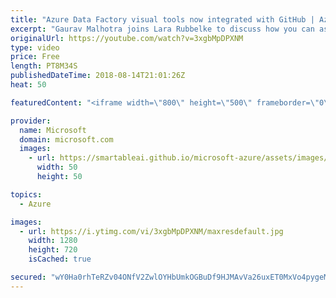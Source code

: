 ```yaml
---
title: "Azure Data Factory visual tools now integrated with GitHub | Azure Friday"
excerpt: "Gaurav Malhotra joins Lara Rubbelke to discuss how you can associate a GitHub repository (public & enterprise) to your Azure Data Factory for collaboration, versioning, source control. [00:35] Demo Start   For more information, see:  + Azure Data Factory Visual tools now support GitHub integration (blog"
originalUrl: https://youtube.com/watch?v=3xgbMpDPXNM
type: video
price: Free
length: PT8M34S
publishedDateTime: 2018-08-14T21:01:26Z
heat: 50

featuredContent: "<iframe width=\"800\" height=\"500\" frameborder=\"0\" src=\"https://www.youtube.com/embed/3xgbMpDPXNM\" allow=\"accelerometer; autoplay; encrypted-media; gyroscope; picture-in-picture\" allowfullscreen></iframe>"

provider:
  name: Microsoft
  domain: microsoft.com
  images:
    - url: https://smartableai.github.io/microsoft-azure/assets/images/organizations/microsoft.com-50x50.jpg
      width: 50
      height: 50

topics:
  - Azure

images:
  - url: https://i.ytimg.com/vi/3xgbMpDPXNM/maxresdefault.jpg
    width: 1280
    height: 720
    isCached: true

secured: "wY0Ha0rhTeRZv04ONfV2ZwlOYHbUmkOGBuDf9HJMAvVa26uxET0MxVo4pygeMfSZ1qet4OX2+ZxEvPBgBhiqGVz/+PjDS6DdjYQxxQA8T2foIoTO4YDzTxYBcx/yk+cO48sHQEzbs8cc/onIkY6SVtYMaj2+UhXXKbDnxLdnTaOGD21zFe95dZegBByGUJq+gW31XOyb27v/z7KdejeQAnh2xu8HwJLS/bS3DoehSiGm7e3gbUPEDI3f/GqZ0pTgGDrVP4nuZ/y6oqlYHJVAB+UDlrWVmrzFTOgeYw8LcCai8tRp2/jaNxUzN98Ol6Z5VuKrRn1uwa19Eo+rQ8H+a6rqWTLOgZoJzqLsp8en9mHnr/iptHzRcxn581mkDZ+wuMZwCosSxjz7GbyScW3mVyXX+9J7bht/DAEVR0UUST4=;vl1wwqJnRaCwU4QTKxZi7Q=="
---
```


